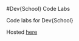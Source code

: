#Dev{School} Code Labs

Code labs for Dev{School}

Hosted [here](https://dev-school-labs.firebaseapp.com//)

